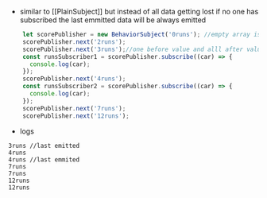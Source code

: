 - similar to [[PlainSubject]] but instead of all data getting lost if no one has subscribed the last emmitted data will be always emitted

```ts
    let scorePublisher = new BehaviorSubject('0runs'); //empty array is default value
    scorePublisher.next('2runs');
    scorePublisher.next('3runs');//one before value and alll after value
    const runsSubscriber1 = scorePublisher.subscribe((car) => {
      console.log(car);
    });
    scorePublisher.next('4runs');
    const runsSubscriber2 = scorePublisher.subscribe((car) => {
      console.log(car);
    });
    scorePublisher.next('7runs');
    scorePublisher.next('12runs');
```

- logs
```
3runs //last emitted
4runs
4runs //last emmited 
7runs
7runs
12runs
12runs
```
